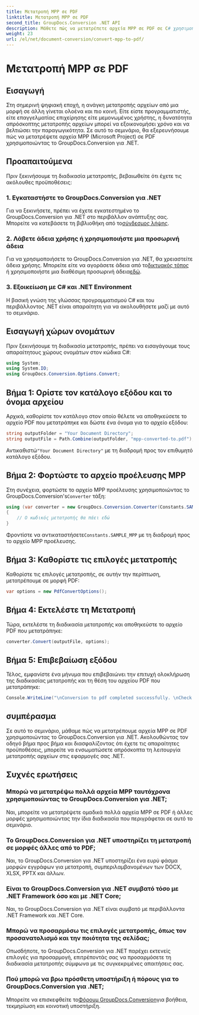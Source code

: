 ```yaml
---
title: Μετατροπή MPP σε PDF
linktitle: Μετατροπή MPP σε PDF
second_title: GroupDocs.Conversion .NET API
description: Μάθετε πώς να μετατρέπετε αρχεία MPP σε PDF σε C# χρησιμοποιώντας το GroupDocs.Conversion για .NET. Ακολουθήστε αυτό το βήμα προς βήμα σεμινάριο για ενσωμάτωση στις εφαρμογές σας .NET.
weight: 23
url: /el/net/document-conversion/convert-mpp-to-pdf/
---
```


# Μετατροπή MPP σε PDF

## Εισαγωγή
Στη σημερινή ψηφιακή εποχή, η ανάγκη μετατροπής αρχείων από μια μορφή σε άλλη γίνεται ολοένα και πιο κοινή. Είτε είστε προγραμματιστής, είτε επαγγελματίας επιχείρησης είτε μεμονωμένος χρήστης, η δυνατότητα απρόσκοπτης μετατροπής αρχείων μπορεί να εξοικονομήσει χρόνο και να βελτιώσει την παραγωγικότητα. Σε αυτό το σεμινάριο, θα εξερευνήσουμε πώς να μετατρέψετε αρχεία MPP (Microsoft Project) σε PDF χρησιμοποιώντας το GroupDocs.Conversion για .NET.
## Προαπαιτούμενα
Πριν ξεκινήσουμε τη διαδικασία μετατροπής, βεβαιωθείτε ότι έχετε τις ακόλουθες προϋποθέσεις:
### 1. Εγκαταστήστε το GroupDocs.Conversion για .NET
 Για να ξεκινήσετε, πρέπει να έχετε εγκατεστημένο το GroupDocs.Conversion για .NET στο περιβάλλον ανάπτυξης σας. Μπορείτε να κατεβάσετε τη βιβλιοθήκη από το[σύνδεσμος λήψης](https://releases.groupdocs.com/conversion/net/).
### 2. Λάβετε άδεια χρήσης ή χρησιμοποιήστε μια προσωρινή άδεια
 Για να χρησιμοποιήσετε το GroupDocs.Conversion για .NET, θα χρειαστείτε άδεια χρήσης. Μπορείτε είτε να αγοράσετε άδεια από το[δικτυακός τόπος](https://purchase.groupdocs.com/buy) ή χρησιμοποιήστε μια διαθέσιμη προσωρινή άδεια[εδώ](https://purchase.groupdocs.com/temporary-license/).
### 3. Εξοικείωση με C# και .NET Environment
Η βασική γνώση της γλώσσας προγραμματισμού C# και του περιβάλλοντος .NET είναι απαραίτητη για να ακολουθήσετε μαζί με αυτό το σεμινάριο.

## Εισαγωγή χώρων ονομάτων
Πριν ξεκινήσουμε τη διαδικασία μετατροπής, πρέπει να εισαγάγουμε τους απαραίτητους χώρους ονομάτων στον κώδικα C#:
```csharp
using System;
using System.IO;
using GroupDocs.Conversion.Options.Convert;
```
## Βήμα 1: Ορίστε τον κατάλογο εξόδου και το όνομα αρχείου
Αρχικά, καθορίστε τον κατάλογο στον οποίο θέλετε να αποθηκεύσετε το αρχείο PDF που μετατράπηκε και δώστε ένα όνομα για το αρχείο εξόδου:
```csharp
string outputFolder = "Your Document Directory";
string outputFile = Path.Combine(outputFolder, "mpp-converted-to.pdf");
```
 Αντικαθιστώ`"Your Document Directory"` με τη διαδρομή προς τον επιθυμητό κατάλογο εξόδου.
## Βήμα 2: Φορτώστε το αρχείο προέλευσης MPP
 Στη συνέχεια, φορτώστε το αρχείο MPP προέλευσης χρησιμοποιώντας το GroupDocs.Conversion's`Converter` τάξη:
```csharp
using (var converter = new GroupDocs.Conversion.Converter(Constants.SAMPLE_MPP))
{
    // Ο κωδικός μετατροπής θα πάει εδώ
}
```
Φροντίστε να αντικαταστήσετε`Constants.SAMPLE_MPP` με τη διαδρομή προς το αρχείο MPP προέλευσης.
## Βήμα 3: Καθορίστε τις επιλογές μετατροπής
Καθορίστε τις επιλογές μετατροπής, σε αυτήν την περίπτωση, μετατρέπουμε σε μορφή PDF:
```csharp
var options = new PdfConvertOptions();
```
## Βήμα 4: Εκτελέστε τη Μετατροπή
Τώρα, εκτελέστε τη διαδικασία μετατροπής και αποθηκεύστε το αρχείο PDF που μετατράπηκε:
```csharp
converter.Convert(outputFile, options);
```
## Βήμα 5: Επιβεβαίωση εξόδου
Τέλος, εμφανίστε ένα μήνυμα που επιβεβαιώνει την επιτυχή ολοκλήρωση της διαδικασίας μετατροπής και τη θέση του αρχείου PDF που μετατράπηκε:
```csharp
Console.WriteLine("\nConversion to pdf completed successfully. \nCheck output in {0}", outputFolder);
```

## συμπέρασμα
Σε αυτό το σεμινάριο, μάθαμε πώς να μετατρέπουμε αρχεία MPP σε PDF χρησιμοποιώντας το GroupDocs.Conversion για .NET. Ακολουθώντας τον οδηγό βήμα προς βήμα και διασφαλίζοντας ότι έχετε τις απαραίτητες προϋποθέσεις, μπορείτε να ενσωματώσετε απρόσκοπτα τη λειτουργία μετατροπής αρχείων στις εφαρμογές σας .NET.
## Συχνές ερωτήσεις
### Μπορώ να μετατρέψω πολλά αρχεία MPP ταυτόχρονα χρησιμοποιώντας το GroupDocs.Conversion για .NET;
Ναι, μπορείτε να μετατρέψετε ομαδικά πολλά αρχεία MPP σε PDF ή άλλες μορφές χρησιμοποιώντας την ίδια διαδικασία που περιγράφεται σε αυτό το σεμινάριο.
### Το GroupDocs.Conversion για .NET υποστηρίζει τη μετατροπή σε μορφές άλλες από το PDF;
Ναι, το GroupDocs.Conversion για .NET υποστηρίζει ένα ευρύ φάσμα μορφών εγγράφων για μετατροπή, συμπεριλαμβανομένων των DOCX, XLSX, PPTX και άλλων.
### Είναι το GroupDocs.Conversion για .NET συμβατό τόσο με .NET Framework όσο και με .NET Core;
Ναι, το GroupDocs.Conversion για .NET είναι συμβατό με περιβάλλοντα .NET Framework και .NET Core.
### Μπορώ να προσαρμόσω τις επιλογές μετατροπής, όπως τον προσανατολισμό και την ποιότητα της σελίδας;
Οπωσδήποτε, το GroupDocs.Conversion για .NET παρέχει εκτενείς επιλογές για προσαρμογή, επιτρέποντάς σας να προσαρμόσετε τη διαδικασία μετατροπής σύμφωνα με τις συγκεκριμένες απαιτήσεις σας.
### Πού μπορώ να βρω πρόσθετη υποστήριξη ή πόρους για το GroupDocs.Conversion για .NET;
 Μπορείτε να επισκεφθείτε το[Φόρουμ GroupDocs.Conversion](https://forum.groupdocs.com/c/conversion/11)για βοήθεια, τεκμηρίωση και κοινοτική υποστήριξη.